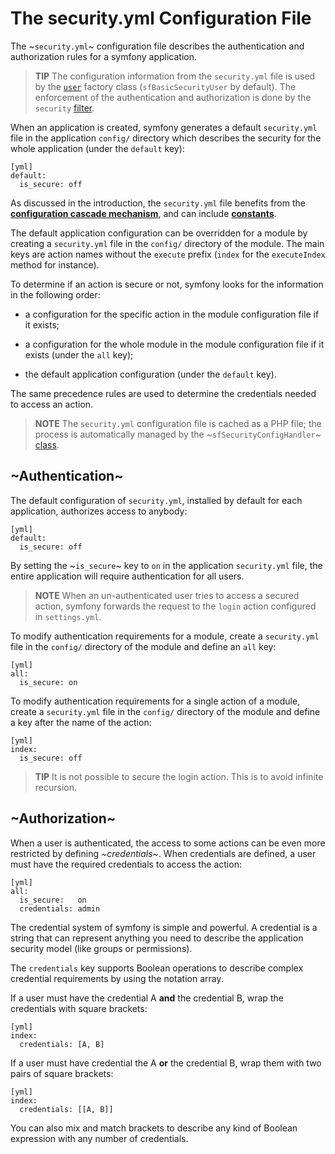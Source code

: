 The security.yml Configuration File
===================================

The ~`security.yml`~ configuration file describes the authentication and
authorization rules for a symfony application.

>**TIP**
>The configuration information from the `security.yml` file is used by
>the [`user`](#chapter_05-Factories_sub_user) factory class (`sfBasicSecurityUser` by
>default). The enforcement of the authentication and authorization is
>done by the `security` [filter](#chapter_12-Filters_sub_security).

When an application is created, symfony generates a default `security.yml`
file in the application `config/` directory which describes the security for
the whole application (under the `default` key):

    [yml]
    default:
      is_secure: off

As discussed in the introduction, the `security.yml` file benefits from
the [**configuration cascade mechanism**](#chapter_03-Configuration-File-Principles_sub_configuration_cascade),
and can include [**constants**](#chapter_03-Configuration-File-Principles_sub_constants).

The default application configuration can be overridden for a module by
creating a `security.yml` file in the `config/` directory of the module. The
main keys are action names without the `execute` prefix (`index` for the
`executeIndex` method for instance).

To determine if an action is secure or not, symfony looks for the information
in the following order:

  * a configuration for the specific action in the module configuration file
    if it exists;

  * a configuration for the whole module in the module configuration file if
    it exists (under the `all` key);

  * the default application configuration (under the `default` key).

The same precedence rules are used to determine the credentials needed to
access an action.

>**NOTE**
>The `security.yml` configuration file is cached as a PHP file; the
>process is automatically managed by the ~`sfSecurityConfigHandler`~
>[class](#chapter_14-Other-Configuration-Files_sub_config_handlers_yml).

~Authentication~
----------------

The default configuration of `security.yml`, installed by default for each
application, authorizes access to anybody:

    [yml]
    default:
      is_secure: off

By setting the ~`is_secure`~ key to `on` in the application `security.yml`
file, the entire application will require authentication for all users.

>**NOTE**
>When an un-authenticated user tries to access a secured action, symfony
>forwards the request to the `login` action configured in `settings.yml`.

To modify authentication requirements for a module, create a `security.yml`
file in the `config/` directory of the module and define an `all` key:

    [yml]
    all:
      is_secure: on

To modify authentication requirements for a single action of a module, create
a `security.yml` file in the `config/` directory of the module and define a
key after the name of the action:

    [yml]
    index:
      is_secure: off

>**TIP**
>It is not possible to secure the login action. This is to avoid infinite
>recursion.

~Authorization~
---------------

When a user is authenticated, the access to some actions can be even more
restricted by defining *~credentials~*. When credentials are defined, a user
must have the required credentials to access the action:

    [yml]
    all:
      is_secure:   on
      credentials: admin

The credential system of symfony is simple and powerful. A credential is a
string that can represent anything you need to describe the application
security model (like groups or permissions).

The `credentials` key supports Boolean operations to describe complex
credential requirements by using the notation array.

If a user must have the credential A **and** the credential B, wrap the
credentials with square brackets:

    [yml]
    index:
      credentials: [A, B]

If a user must have credential the A **or** the credential B, wrap them with
two pairs of square brackets:

    [yml]
    index:
      credentials: [[A, B]]

You can also mix and match brackets to describe any kind of Boolean expression
with any number of credentials.
